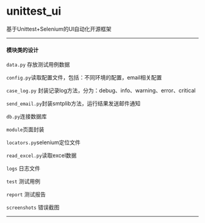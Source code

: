 # unittest_ui
基于Unittest+Selenium的UI自动化开源框架

----
#### 模块类的设计
`data.py` 存放测试用例数据

`config.py`读取配置文件，包括：不同环境的配置，email相关配置

`case_log.py` 封装记录log方法，分为：debug、info、warning、error、critical

`send_email.py`封装smtplib方法，运行结果发送邮件通知

`db.py`连接数据库

`module`页面封装

`locators.py`selenium定位文件

`read_excel.py`读取excel数据

`logs` 日志文件

`test` 测试用例

`report` 测试报告

`screenshots` 错误截图

----

